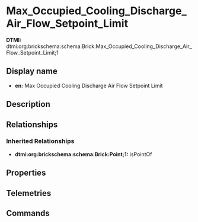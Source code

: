 # Max_Occupied_Cooling_Discharge_Air_Flow_Setpoint_Limit
**DTMI:** dtmi:org:brickschema:schema:Brick:Max_Occupied_Cooling_Discharge_Air_Flow_Setpoint_Limit;1
## Display name
- **en:** Max Occupied Cooling Discharge Air Flow Setpoint Limit
## Description
## Relationships
### Inherited Relationships
* **dtmi:org:brickschema:schema:Brick:Point;1:** isPointOf
## Properties
## Telemetries
## Commands
